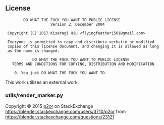 ## License
```
        DO WHAT THE FUCK YOU WANT TO PUBLIC LICENSE 
                    Version 2, December 2004 

 Copyright (C) 2017 Kisaragi Hiu <flyingfeather1501@gmail.com>

 Everyone is permitted to copy and distribute verbatim or modified 
 copies of this license document, and changing it is allowed as long 
 as the name is changed. 

            DO WHAT THE FUCK YOU WANT TO PUBLIC LICENSE 
   TERMS AND CONDITIONS FOR COPYING, DISTRIBUTION AND MODIFICATION 

    0. You just DO WHAT THE FUCK YOU WANT TO.
```


This work utilizes an external work:

### utils/render_marker.py

Copyright © 2015 [p2or](https://blender.stackexchange.com/users/3710/p2or) on StackExchange <https://blender.stackexchange.com/users/3710/p2or>
from https://blender.stackexchange.com/questions/23121